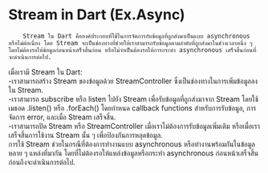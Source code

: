 # Stream in Dart (Ex.Async)
        Stream ใน Dart คือองค์ประกอบที่ใช้ในการจัดการกับข้อมูลที่ถูกส่งมาเป็นแบบ asynchronous หรือไม่ต่อเนื่อง โดย Stream จะเป็นช่องทางที่ช่วยให้เราสามารถรับข้อมูลตามลำดับที่ถูกส่งมาในช่วงเวลาหนึ่ง ๆ โดยไม่ต้องรอให้ข้อมูลก่อนหน้าเสร็จสิ้นก่อน หรือไม่จำเป็นต้องรอให้การกระทำ asynchronous เสร็จสิ้นก่อนที่จะดำเนินการต่อไป.
เมื่อเรามี Stream ใน Dart:<br>
-เราสามารถสร้าง Stream ของข้อมูลด้วย StreamController ซึ่งเป็นช่องทางในการเพิ่มข้อมูลลงใน Stream.<br>
-เราสามารถ subscribe หรือ listen ไปยัง Stream เพื่อรับข้อมูลที่ถูกส่งมาจาก Stream โดยใช้เมธอด .listen() หรือ .forEach() โดยกำหนด callback functions สำหรับการรับข้อมูล, การจัดการ error, และเมื่อ Stream เสร็จสิ้น.<br>
-เราสามารถปิด Stream หรือ StreamController เมื่อเราไม่ต้องการรับข้อมูลเพิ่มเติม หรือเมื่อเราเสร็จสิ้นการใช้งาน Stream นั้น ๆ เพื่อป้องกันการหลุดข้อมูล.<br>
การใช้ Stream ช่วยในกรณีที่ต้องการทำงานแบบ asynchronous หรือทำงานพร้อมกันในข้อมูลหลาย ๆ แหล่งที่มากัน โดยที่ไม่ต้องรอให้แหล่งข้อมูลหรือกระทำ asynchronous ก่อนหน้าเสร็จสิ้นก่อนถึงจะดำเนินการต่อไป.
